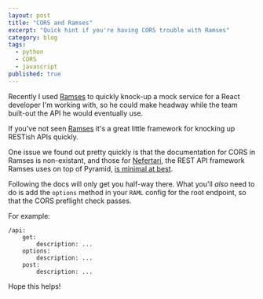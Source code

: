 ```yaml
---
layout: post
title: "CORS and Ramses"
excerpt: "Quick hint if you're having CORS trouble with Ramses"
category: blog
tags:
  - python
  - CORS
  - javascript
published: true
---
```

Recently I used [Ramses](http://ramses.tech) to quickly knock-up a mock service for a React developer 
I'm working with, so he could make headway while the team built-out the API
he would eventually use.

If you've not seen [Ramses](http://ramses.tech) it's a great little framework for knocking up RESTish
APIs quickly.

One issue we found out pretty quickly is that the documentation for CORS in Ramses is non-existant, and
those for [Nefertari](https://github.com/ramses-tech/nefertari), the REST API framework Ramses uses 
on top of Pyramid, [is minimal at best](http://nefertari.readthedocs.io/en/stable/auth.html?highlight=cors).

Following the docs will only get you half-way there. What you'll _also_ need to do is add the `options`
method in your `RAML` config for the root endpoint, so that the CORS preflight check passes.

For example:

    /api:
        get:
            description: ...
        options:
            description: ...
        post:
            description: ...
            
Hope this helps!
